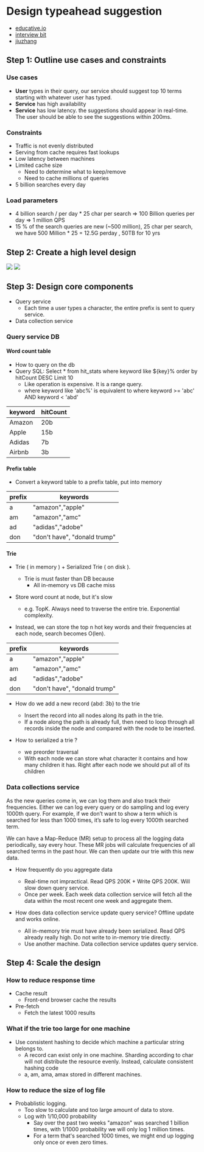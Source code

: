 # Design typeahead suggestion

* [educative.io](https://www.educative.io/collection/page/5668639101419520/5649050225344512/5076324926357504)
* [interview bit](https://www.interviewbit.com/problems/design-search-typeahead/)
* [jiuzhang](http://media.jiuzhang.com/session/Crawler__Typeahead_v5.0_yBamkXj.pdf)

## Step 1: Outline use cases and constraints

### Use cases

* **User** types in their query, our service should suggest top 10 terms starting with whatever user has typed.
* **Service** has high availability
* **Service** has low latency. the suggestions should appear in real-time. The user should be able to see the suggestions within 200ms.

### Constraints

* Traffic is not evenly distributed
* Serving from cache requires fast lookups
* Low latency between machines
* Limited cache size
    * Need to determine what to keep/remove
    * Need to cache millions of queries
* 5 billion searches every day

### Load parameters
* 4 billion search / per day * 25 char per search => 100 Billion queries per day => 1 million QPS
* 15 % of the search queries are new (~500 million), 25 char per search, we have 500 Million * 25 = 12.5G perday , 50TB for 10 yrs

## Step 2: Create a high level design
![](https://dajh2p2mfq4ra.cloudfront.net/assets/site-images/system_design/typeahead_read.jpg)
![](https://dajh2p2mfq4ra.cloudfront.net/assets/site-images/system_design/typeahead_write.jpg)

## Step 3: Design core components

* Query service
	- Each time a user types a character, the entire prefix is sent to query service.
* Data collection service

### Query service DB

#### Word count table
* How to query on the db
* Query SQL: Select * from hit_stats where keyword like ${key}% order by hitCount DESC Limit 10
	- Like operation is expensive. It is a range query.
	- where keyword like 'abc%' is equivalent to where keyword >= 'abc' AND keyword < 'abd'

| keyword | hitCount |
|---------|----------|
| Amazon  | 20b      |
| Apple   | 15b      |
| Adidas  | 7b       |
| Airbnb  | 3b       |

#### Prefix table
* Convert a keyword table to a prefix table, put into memory

| prefix | keywords                     |
|--------|------------------------------|
| a      | "amazon","apple"             |
| am     | "amazon","amc"               |
| ad     | "adidas","adobe"             |
| don    | "don't have", "donald trump" |

#### Trie
* Trie ( in memory ) + Serialized Trie ( on disk ).
	- Trie is must faster than DB because
		+ All in-memory vs DB cache miss

* Store word count at node, but it's slow
	- e.g. TopK. Always need to traverse the entire trie. Exponential complexity.

* Instead, we can store the top n hot key words and their frequencies at each node, search becomes O(len).

| prefix | keywords                     |
|--------|------------------------------|
| a      | "amazon","apple"             |
| am     | "amazon","amc"               |
| ad     | "adidas","adobe"             |
| don    | "don't have", "donald trump" |

* How do we add a new record {abd: 3b} to the trie
	- Insert the record into all nodes along its path in the trie.
	- If a node along the path is already full, then need to loop through all records inside the node and compared with the node to be inserted.

* How to serialized a trie ?
    - we preorder traversal
    -  With each node we can store what character it contains and how many children it has. Right after each node we should put all of its children


### Data collections service
As the new queries come in, we can log them and also track their frequencies. Either we can log every query or do sampling and log every 1000th query. For example, if we don’t want to show a term which is searched for less than 1000 times, it’s safe to log every 1000th searched term.

We can have a Map-Reduce (MR) setup to process all the logging data periodically, say every hour. These MR jobs will calculate frequencies of all searched terms in the past hour. We can then update our trie with this new data.

* How frequently do you aggregate data
	- Real-time not impractical. Read QPS 200K + Write QPS 200K. Will slow down query service.
	- Once per week. Each week data collection service will fetch all the data within the most recent one week and aggregate them.

* How does data collection service update query service? Offline update and works online.
	- All in-memory trie must have already been serialized. Read QPS already really high. Do not write to in-memory trie directly.
	- Use another machine. Data collection service updates query service.

## Step 4: Scale the design
### How to reduce response time
* Cache result
	- Front-end browser cache the results
* Pre-fetch
	- Fetch the latest 1000 results

### What if the trie too large for one machine
* Use consistent hashing to decide which machine a particular string belongs to.
	- A record can exist only in one machine. Sharding according to char will not distribute the resource evenly. Instead, calculate consistent hashing code
	- a, am, ama, amax stored in different machines.

### How to reduce the size of log file
* Probablistic logging.
	- Too slow to calculate and too large amount of data to store.
	- Log with 1/10,000 probability
		+ Say over the past two weeks "amazon" was searched 1 billion times, with 1/1000 probability we will only log 1 million times.
		+ For a term that's searched 1000 times, we might end up logging only once or even zero times.
